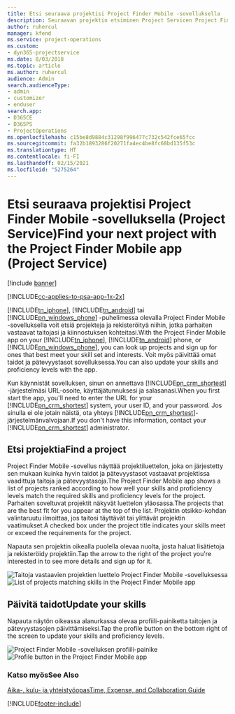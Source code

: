 ```yaml
---
title: Etsi seuraava projektisi Project Finder Mobile -sovelluksella
description: Seuraavan projektin etsiminen Project Servicen Project Finder Mobile -sovelluksella
author: ruhercul
manager: kfend
ms.service: project-operations
ms.custom:
- dyn365-projectservice
ms.date: 8/03/2018
ms.topic: article
ms.author: ruhercul
audience: Admin
search.audienceType:
- admin
- customizer
- enduser
search.app:
- D365CE
- D365PS
- ProjectOperations
ms.openlocfilehash: c15be8d9884c31298f996477c732c542fce65fcc
ms.sourcegitcommit: fa32b1893286f20271fa4ec4be8fc68bd135f53c
ms.translationtype: HT
ms.contentlocale: fi-FI
ms.lasthandoff: 02/15/2021
ms.locfileid: "5275264"
---
```

# <a name="find-your-next-project-with-the-project-finder-mobile-app-project-service"></a><span data-ttu-id="57581-103">Etsi seuraava projektisi Project Finder Mobile -sovelluksella (Project Service)</span><span class="sxs-lookup"><span data-stu-id="57581-103">Find your next project with the Project Finder Mobile app (Project Service)</span></span>

[!include [banner](../includes/psa-now-project-operations.md)]

[!INCLUDE[cc-applies-to-psa-app-1x-2x](../includes/cc-applies-to-psa-app-1x-2x.md)]

<span data-ttu-id="57581-104">[!INCLUDE[tn_iphone](../includes/tn-iphone.md)], [!INCLUDE[tn_android](../includes/tn-android.md)]  tai [!INCLUDE[pn_windows_phone](../includes/pn-windows-phone.md)] -puhelimessa olevalla Project Finder Mobile -sovelluksella voit etsiä projekteja ja rekisteröityä niihin, jotka parhaiten vastaavat taitojasi ja kiinnostuksen kohteitasi.</span><span class="sxs-lookup"><span data-stu-id="57581-104">With the Project Finder Mobile app on your [!INCLUDE[tn_iphone](../includes/tn-iphone.md)], [!INCLUDE[tn_android](../includes/tn-android.md)] phone, or [!INCLUDE[pn_windows_phone](../includes/pn-windows-phone.md)], you can look up projects and sign up for ones that best meet your skill set and interests.</span></span> <span data-ttu-id="57581-105">Voit myös päivittää omat taidot ja pätevyystasot sovelluksessa.</span><span class="sxs-lookup"><span data-stu-id="57581-105">You can also update your skills and proficiency levels with the app.</span></span>  
  
 <span data-ttu-id="57581-106">Kun käynnistät sovelluksen, sinun on annettava [!INCLUDE[pn_crm_shortest](../includes/pn-crm-shortest.md)] -järjestelmäsi URL-osoite, käyttäjätunnuksesi ja salasanasi.</span><span class="sxs-lookup"><span data-stu-id="57581-106">When you first start the app, you'll need to enter the URL for your [!INCLUDE[pn_crm_shortest](../includes/pn-crm-shortest.md)] system, your user ID, and your password.</span></span> <span data-ttu-id="57581-107">Jos sinulla ei ole jotain näistä, ota yhteys [!INCLUDE[pn_crm_shortest](../includes/pn-crm-shortest.md)]-järjestelmänvalvojaan.</span><span class="sxs-lookup"><span data-stu-id="57581-107">If you don't have this information,  contact your [!INCLUDE[pn_crm_shortest](../includes/pn-crm-shortest.md)] administrator.</span></span>  
  
## <a name="find-a-project"></a><span data-ttu-id="57581-108">Etsi projektia</span><span class="sxs-lookup"><span data-stu-id="57581-108">Find a project</span></span>  
 <span data-ttu-id="57581-109">Project Finder Mobile -sovellus näyttää projektiluettelon, joka on järjestetty sen mukaan kuinka hyvin taidot ja pätevyystasot vastaavat projektissa vaadittuja taitoja ja pätevyystasoja.</span><span class="sxs-lookup"><span data-stu-id="57581-109">The Project Finder Mobile app shows a list of projects ranked according to how well your skills and proficiency levels match the required skills and proficiency levels for the project.</span></span> <span data-ttu-id="57581-110">Parhaiten soveltuvat projektit näkyvät luettelon yläosassa.</span><span class="sxs-lookup"><span data-stu-id="57581-110">The projects that are the best fit for you appear at the top of the list.</span></span> <span data-ttu-id="57581-111">Projektin otsikko-kohdan valintaruutu ilmoittaa, jos taitosi täyttävät tai ylittävät projektin vaatimukset.</span><span class="sxs-lookup"><span data-stu-id="57581-111">A checked box under the project title indicates your skills meet or exceed the requirements for the project.</span></span>  
  
 <span data-ttu-id="57581-112">Napauta sen projektin oikealla puolella olevaa nuolta, josta haluat lisätietoja ja rekisteröidy projektiin.</span><span class="sxs-lookup"><span data-stu-id="57581-112">Tap the arrow to the right of the project you're interested in to see more details and sign up for it.</span></span>  
  
 <span data-ttu-id="57581-113">![Taitoja vastaavien projektien luettelo Project Finder Mobile -sovelluksessa](../psa/media/project-service-project-finder-list.png "Taitoja vastaavien projektien luettelo Project Finder Mobile -sovelluksessa")</span><span class="sxs-lookup"><span data-stu-id="57581-113">![List of projects matching skills in the Project Finder Mobile app](../psa/media/project-service-project-finder-list.png "List of projects matching skills in the Project Finder Mobile app")</span></span>  
  
## <a name="update-your-skills"></a><span data-ttu-id="57581-114">Päivitä taidot</span><span class="sxs-lookup"><span data-stu-id="57581-114">Update your skills</span></span>  
 <span data-ttu-id="57581-115">Napauta näytön oikeassa alanurkassa olevaa profiili-painiketta taitojen ja pätevyystasojen päivittämiseksi.</span><span class="sxs-lookup"><span data-stu-id="57581-115">Tap the profile button on the bottom right of the screen to update your skills and proficiency levels.</span></span>  
  
 <span data-ttu-id="57581-116">![Project Finder Mobile -sovelluksen profiili-painike](../psa/media/project-service-project-finder-profile.png "Project Finder Mobile -sovelluksen profiili-painike")</span><span class="sxs-lookup"><span data-stu-id="57581-116">![Profile button in the Project Finder Mobile app](../psa/media/project-service-project-finder-profile.png "Profile button in the Project Finder Mobile app")</span></span>  
  
### <a name="see-also"></a><span data-ttu-id="57581-117">Katso myös</span><span class="sxs-lookup"><span data-stu-id="57581-117">See Also</span></span>  
 [<span data-ttu-id="57581-118">Aika-, kulu- ja yhteistyöopas</span><span class="sxs-lookup"><span data-stu-id="57581-118">Time, Expense, and Collaboration Guide</span></span>](../psa/time-expense-collaboration-guide.md)


[!INCLUDE[footer-include](../includes/footer-banner.md)]